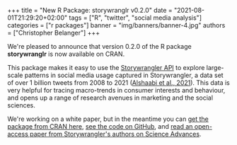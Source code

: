 +++
title = "New R Package: storywranglr v0.2.0"
date = "2021-08-01T21:29:20+02:00"
tags = ["R", "twitter", "social media analysis"]
categories = ["r packages"]
banner = "img/banners/banner-4.jpg"
authors = ["Christopher Belanger"]
+++

We're pleased to announce that version 0.2.0 of the R package **storywranglr** is now available on CRAN.

This package makes it easy to use the [Storywrangler API](https://github.com/janeadams/storywrangler) to explore large-scale patterns in social media usage captured in Storywrangler, a data set of over 1 billion tweets from 2008 to 2021 ([Alshaabi et al., 2021](https://advances.sciencemag.org/content/7/29/eabe6534.full)). This data is very helpful for tracing macro-trends in consumer interests and behaviour, and opens up a range of research avenues in marketing and the social sciences.

We're working on a white paper, but in the meantime you can [get the package from CRAN here](https://cran.r-project.org/web/packages/storywranglr/), [see the code on GitHub](https://github.com/chris31415926535/storywranglr), and [read an open-access paper from Storywrangler's authors on Science Advances](https://advances.sciencemag.org/content/7/29/eabe6534).